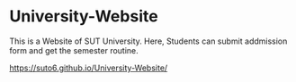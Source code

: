 # University-Website
This is a Website of SUT University. Here, Students can submit addmission form and get the semester routine.

https://suto6.github.io/University-Website/
